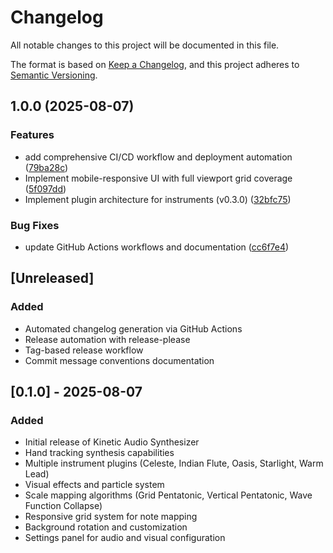 # Changelog

All notable changes to this project will be documented in this file.

The format is based on [Keep a Changelog](https://keepachangelog.com/en/1.0.0/),
and this project adheres to [Semantic Versioning](https://semver.org/spec/v2.0.0.html).

## 1.0.0 (2025-08-07)


### Features

* add comprehensive CI/CD workflow and deployment automation ([79ba28c](https://github.com/jhlee111/kinetic-audio-synthesizer/commit/79ba28cfac78f73e9523bb10bd8a7342694c9b64))
* Implement mobile-responsive UI with full viewport grid coverage ([5f097dd](https://github.com/jhlee111/kinetic-audio-synthesizer/commit/5f097ddbb4b1c62689d7bedf274286997f0806e3))
* Implement plugin architecture for instruments (v0.3.0) ([32bfc75](https://github.com/jhlee111/kinetic-audio-synthesizer/commit/32bfc75e50a77ab680f4eb477d31819896ebe224))


### Bug Fixes

* update GitHub Actions workflows and documentation ([cc6f7e4](https://github.com/jhlee111/kinetic-audio-synthesizer/commit/cc6f7e4d12b5e820209871dbeed4ec2a31e412a9))

## [Unreleased]

### Added
- Automated changelog generation via GitHub Actions
- Release automation with release-please
- Tag-based release workflow
- Commit message conventions documentation

## [0.1.0] - 2025-08-07

### Added
- Initial release of Kinetic Audio Synthesizer
- Hand tracking synthesis capabilities
- Multiple instrument plugins (Celeste, Indian Flute, Oasis, Starlight, Warm Lead)
- Visual effects and particle system
- Scale mapping algorithms (Grid Pentatonic, Vertical Pentatonic, Wave Function Collapse)
- Responsive grid system for note mapping
- Background rotation and customization
- Settings panel for audio and visual configuration
